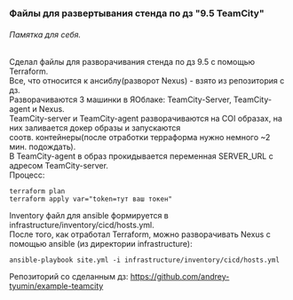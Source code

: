 ### Файлы для развертывания стенда по дз "9.5 TeamCity"  
###### Памятка для себя.  
Сделал файлы для разворачивания стенда по дз 9.5 с помощью Terraform.    
Все, что относится к ансиблу(разворот Nexus) - взято из репозитория с дз.  
Разворачиваются 3 машинки в ЯОблаке: TeamCity-Server, TeamCity-agent и Nexus.  
TeamCity-server и TeamCity-agent разворачиваются на COI образах, на них заливается докер образы и запускаются  
соотв. контейнеры(после отработки терраформа нужно немного ~2 мин. подождать).  
В TeamCity-agent в образ прокидывается переменная SERVER_URL с адресом TeamCity-server.  
Процесс:
```
terraform plan
terraform apply var="token=тут ваш токен"
```
Inventory файл для ansible формируется в infrastructure/inventory/cicd/hosts.yml.  
После того, как отработал Terraform, можно разворачивать Nexus с помощью ansible (из директории infrastructure):
```
ansible-playbook site.yml -i infrastructure/inventory/cicd/hosts.yml
```
Репозиторий со сделанным дз: https://github.com/andrey-tyumin/example-teamcity  

